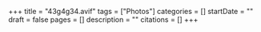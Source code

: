 +++
title = "43g4g34.avif"
tags = ["Photos"]
categories = []
startDate = ""
draft = false
pages = []
description = ""
citations = []
+++
